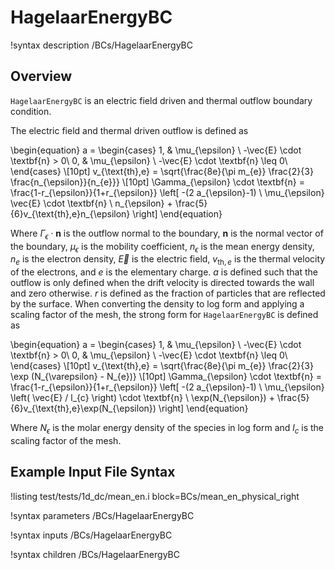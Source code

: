 # HagelaarEnergyBC

!syntax description /BCs/HagelaarEnergyBC

## Overview

`HagelaarEnergyBC` is an electric field driven and thermal outflow boundary condition.

The electric field and thermal driven outflow is defined as

\begin{equation}
a =
\begin{cases}
1, & \mu_{\epsilon} \ -\vec{E} \cdot \textbf{n} > 0\\
0, & \mu_{\epsilon} \ -\vec{E} \cdot \textbf{n} \leq 0\\
\end{cases} \\[10pt]
v_{\text{th},e} = \sqrt{\frac{8e}{\pi m_{e}} \frac{2}{3} \frac{n_{\epsilon}}{n_{e}}} \\[10pt]
\Gamma_{\epsilon} \cdot \textbf{n} = \frac{1-r_{\epsilon}}{1+r_{\epsilon}} \left[ -(2 a_{\epsilon}-1) \ \mu_{\epsilon}
\vec{E} 
    \cdot \textbf{n} \ n_{\epsilon} + \frac{5}{6}v_{\text{th},e}n_{\epsilon} \right]
\end{equation}

Where $\Gamma_{\epsilon} \cdot \textbf{n}$ is the outflow normal to the boundary, $\textbf{n}$ is the normal vector of the boundary,
$\mu_{\epsilon}$ is the mobility coefficient, $n_{\epsilon}$ is the mean energy density, $n_{e}$ is the electron density, $\vec{E}$ is
the electric field, $v_{\text{th},e}$ is the thermal velocity of the electrons, and $e$ is the elementary charge. $a$ is defined such that the outflow is only defined when the drift velocity is directed towards the wall and zero otherwise. $r$ is defined as the fraction of particles that are reflected by the surface. When converting the density to log form and applying a scaling
factor of the mesh, the strong form for `HagelaarEnergyBC` is defined as

\begin{equation}
a =
\begin{cases}
1, & \mu_{\epsilon} \ -\vec{E} \cdot \textbf{n} > 0\\
0, & \mu_{\epsilon} \ -\vec{E} \cdot \textbf{n} \leq 0\\
\end{cases} \\[10pt]
v_{\text{th},e} = \sqrt{\frac{8e}{\pi m_{e}} \frac{2}{3} \exp (N_{\varepsilon} - N_{e})} \\[10pt]
\Gamma_{\epsilon} \cdot \textbf{n} = \frac{1-r_{\epsilon}}{1+r_{\epsilon}} \left[ -(2 a_{\epsilon}-1) \ \mu_{\epsilon} 
\left( 
\vec{E} / l_{c} 
\right)
\cdot \textbf{n} \ \exp(N_{\epsilon})  + \frac{5}{6}v_{\text{th},e}\exp(N_{\epsilon}) \right]
\end{equation}

Where $N_{\epsilon}$ is the molar energy density of the species in log form and
$l_{c}$ is the scaling factor of the mesh.

## Example Input File Syntax


!listing test/tests/1d_dc/mean_en.i block=BCs/mean_en_physical_right

!syntax parameters /BCs/HagelaarEnergyBC

!syntax inputs /BCs/HagelaarEnergyBC

!syntax children /BCs/HagelaarEnergyBC

